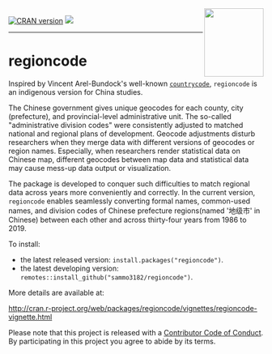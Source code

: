 <img src="https://user-images.githubusercontent.com/58319029/109606703-fe189480-7b61-11eb-8235-49d3be2e620a.png" width = "116.9" height = "135" align="right" />

[![CRAN version](http://www.r-pkg.org/badges/version/regioncode)](https://cran.r-project.org/package=regioncode) ![](http://cranlogs.r-pkg.org/badges/grand-total/regioncode)

------------------------------------------------------------------------
regioncode
=========

Inspired by Vincent Arel-Bundock's well-known [`countrycode`](https://joss.theoj.org/papers/10.21105/joss.00848), `regioncode` is an indigenous version for China studies. 


The Chinese government gives unique geocodes for each county, city (prefecture), and provincial-level administrative unit. The so-called "administrative division codes" were consistently adjusted to matched national and regional plans of development. Geocode adjustments disturb researchers when they merge data with different versions of geocodes or region names. Especially, when researchers render statistical data on Chinese map, different geocodes between map data and statistical data may cause mess-up data output or visualization.

The package is developed to conquer such difficulties to match regional data across years more conveniently and correctly. 
In the current version, `regioncode` enables seamlessly converting formal names, common-used names, and division codes of Chinese prefecture regions(named '地级市' in Chinese) between each other and across thirty-four years from 1986 to 2019.

To install:

* the latest released version: `install.packages("regioncode")`.
* the latest developing version: `remotes::install_github("sammo3182/regioncode")`.

More details are available at:

http://cran.r-project.org/web/packages/regioncode/vignettes/regioncode-vignette.html


Please note that this project is released with a [Contributor Code of Conduct](https://github.com/sammo3182/regioncode/blob/master/CONDUCT.md). By participating in this project you agree to abide by its terms.
